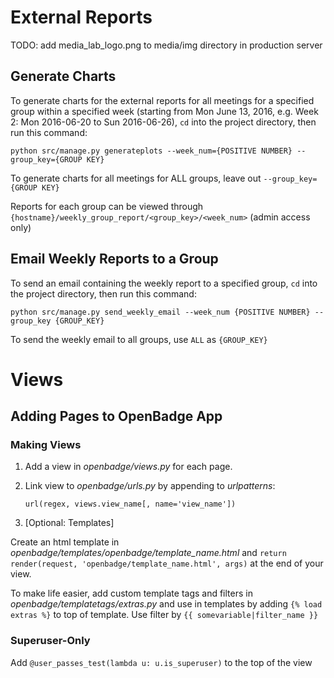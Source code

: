 # External Reports

TODO: add media_lab_logo.png to media/img directory in production server

## Generate Charts
To generate charts for the external reports for all meetings for a specified group within a specified week (starting from Mon June 13, 2016, e.g. Week 2: Mon 2016-06-20 to Sun 2016-06-26), `cd` into the project directory, then run this command:

`python src/manage.py generateplots --week_num={POSITIVE NUMBER} --group_key={GROUP KEY}`

To generate charts for all meetings for ALL groups, leave out `--group_key={GROUP KEY}`

Reports for each group can be viewed through `{hostname}/weekly_group_report/<group_key>/<week_num>` (admin access only)

## Email Weekly Reports to a Group
To send an email containing the weekly report to a specified group, `cd` into the project directory, then run this command:

`python src/manage.py send_weekly_email --week_num {POSITIVE NUMBER} --group_key {GROUP_KEY}`

To send the weekly email to all groups, use `ALL` as `{GROUP_KEY}`

# Views

## Adding Pages to OpenBadge App

### Making Views 
1. Add a view in _openbadge/views.py_ for each page.
2. Link view to _openbadge/urls.py_ by appending to _urlpatterns_: 

   `url(regex, views.view_name[, name='view_name'])`
3. [Optional: Templates]

Create an html template in _openbadge/templates/openbadge/template_name.html_ and `return render(request, 'openbadge/template_name.html', args)` at the end of your view.

To make life easier, add custom template tags and filters in _openbadge/templatetags/extras.py_ and use in templates by adding `{% load extras %}` to top of template. Use filter by `{{ somevariable|filter_name }}`

### Superuser-Only
Add `@user_passes_test(lambda u: u.is_superuser)` to the top of the view
